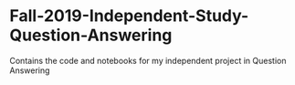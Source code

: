 # Fall-2019-Independent-Study-Question-Answering
Contains the code and notebooks for my independent project in Question Answering
